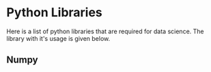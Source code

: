 # Python Libraries
Here is a list of python libraries that are required for data science. The library with it's usage is given below.
## Numpy

